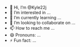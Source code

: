 - 👋 Hi, I’m @Kyle22j
- 👀 I’m interested in ...
- 🌱 I’m currently learning ...
- 💞️ I’m looking to collaborate on ...
- 📫 How to reach me ...
- 😄 Pronouns: ...
- ⚡ Fun fact: ...

<!---
Kyle22j/Kyle22j is a ✨ special ✨ conservatory because its `README.md` (this file) appears on your GitHub profile.
You can click the Preview link to take a look at your changes.
--->
